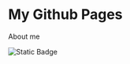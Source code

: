 # My Github Pages

About me

![Static Badge](https://img.shields.io/badge/Babylon.js-v6.37.1-red?logo=babylondotjs&link=https%3A%2F%2Fgithub.com%2FBabylonJS%2FBabylon.js%2Freleases%2Ftag%2F6.37.1)
